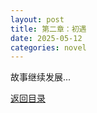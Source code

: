 ```yaml
---
layout: post
title: 第二章：初遇
date: 2025-05-12
categories: novel
---
```

故事继续发展...

[返回目录](/chapters/)
